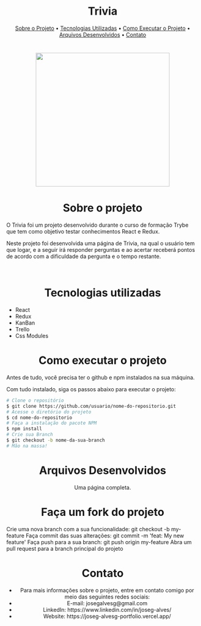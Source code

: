 <h1 align='center'>Trivia</h1>
 <p align="center">
  <a href="#sobre-o-projeto">Sobre o Projeto</a> •
  <a href="#tecnologias-utilizadas">Tecnologias Utilizadas</a> •
  <a href="#como-executar-o-projeto">Como Executar o Projeto</a> •
  <a href="#arquivos-desenvolvidos">Arquivos Desenvolvidos</a> •
  <a href="#contato">Contato</a>
</p>
<h1 align='center'>
  <img src='https://external-content.duckduckgo.com/iu/?u=https%3A%2F%2Fupload.wikimedia.org%2Fwikipedia%2Fen%2F2%2F27%2FTrivia.png&f=1&nofb=1&ipt=e784c1a70318e1a1e0f997ef6a309fea2b2a8c4c6c2a7407608d7af8ced2d07a&ipo=images' width="350" heigth="350"/>
</h1>
<h1 align='center'>Sobre o projeto</h1>
<p>O Trivia foi um projeto desenvolvido durante o curso de formação Trybe que tem como objetivo testar conhecimentos React e Redux.</p>
<p>Neste projeto foi desenvolvida uma página de Trivia, na qual o usuário tem que logar, e a seguir irá responder perguntas e ao acertar receberá pontos de acordo com a dificuldade da pergunta e o tempo restante.</p>
<br>
<h1 align='center'>Tecnologias utilizadas</h1>

<ul>
  <li>React</li>
  <li>Redux</li>
  <li>KanBan</li>
  <li>Trello</li>
  <li>Css Modules</li>
</ul>

<h1 align='center'>Como executar o projeto</h1>
<p>Antes de tudo, você precisa ter o github e npm instalados na sua máquina.</p>
<p>Com tudo instalado, siga os passos abaixo para executar o projeto:</p>

```bash
# Clone o repositório
$ git clone https://github.com/usuario/nome-do-repositorio.git
# Acesse o diretório do projeto
$ cd nome-do-repositorio
# Faça a instalação do pacote NPM
$ npm install
# Crie sua Branch
$ git checkout -b nome-da-sua-branch
# Mão na massa!
```
<h1 align='center'>Arquivos Desenvolvidos</h1>
<p align='center'>Uma página completa.
</p>
<h1 align='center'>Faça um fork do projeto</h1>
Crie uma nova branch com a sua funcionalidade: git checkout -b my-feature
Faça commit das suas alterações: git commit -m 'feat: My new feature'
Faça push para a sua branch: git push origin my-feature
Abra um pull request para a branch principal do projeto
<h1 align='center'>Contato</h1>
<ul> 
<li align='center'>Para mais informações sobre o projeto, entre em contato comigo por meio das seguintes redes sociais:</li>
<li align='center'>E-mail: josegalvesg@gmail.com</li>
<li align='center'>LinkedIn: https://www.linkedin.com/in/joseg-alves/</li>
<li align='center'>Website: https://joseg-alvesg-portfolio.vercel.app/</li>
</ul>
